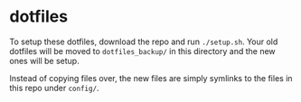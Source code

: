 # dotfiles

To setup these dotfiles, download the repo and run `./setup.sh`.
Your old dotfiles will be moved to `dotfiles_backup/` in this directory and the new ones will be setup.

Instead of copying files over, the new files are simply symlinks to the files in this repo under `config/`.
